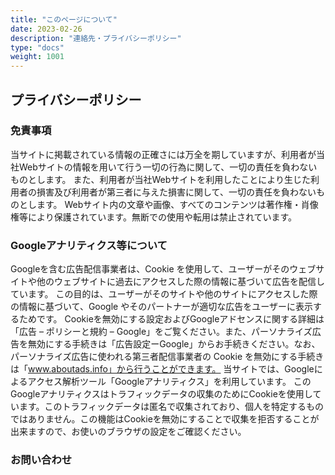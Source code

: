 ```yaml
---
title: "このページについて"
date: 2023-02-26
description: "連絡先・プライバシーポリシー"
type: "docs"
weight: 1001
---
```

## プライバシーポリシー

### 免責事項
当サイトに掲載されている情報の正確さには万全を期していますが、利用者が当社Webサイトの情報を用いて行う一切の行為に関して、一切の責任を負わないものとします。
また、利用者が当社Webサイトを利用したことにより生じた利用者の損害及び利用者が第三者に与えた損害に関して、一切の責任を負わないものとします。
Webサイト内の文章や画像、すべてのコンテンツは著作権・肖像権等により保護されています。無断での使用や転用は禁止されています。

### Googleアナリティクス等について
Googleを含む広告配信事業者は、Cookie を使用して、ユーザーがそのウェブサイトや他のウェブサイトに過去にアクセスした際の情報に基づいて広告を配信しています。
この目的は、ユーザーがそのサイトや他のサイトにアクセスした際の情報に基づいて、Google やそのパートナーが適切な広告をユーザーに表示するためです。
Cookieを無効にする設定およびGoogleアドセンスに関する詳細は「広告 – ポリシーと規約 – Google」をご覧ください。また、パーソナライズ広告を無効にする手続きは「広告設定ーGoogle」からお手続きください。なお、パーソナライズ広告に使われる第三者配信事業者の Cookie を無効にする手続きは「www.aboutads.info」から行うことができます。
当サイトでは、Googleによるアクセス解析ツール「Googleアナリティクス」を利用しています。
このGoogleアナリティクスはトラフィックデータの収集のためにCookieを使用しています。このトラフィックデータは匿名で収集されており、個人を特定するものではありません。この機能はCookieを無効にすることで収集を拒否することが出来ますので、お使いのブラウザの設定をご確認ください。
### お問い合わせ
<script src="https://ssl.form-mailer.jp/formfiles/js/embed.js"></script>
<div class="formmailer-embed" data-form-hash="167b8369777173" data-form-host="ssl.form-mailer.jp"></div>
            
